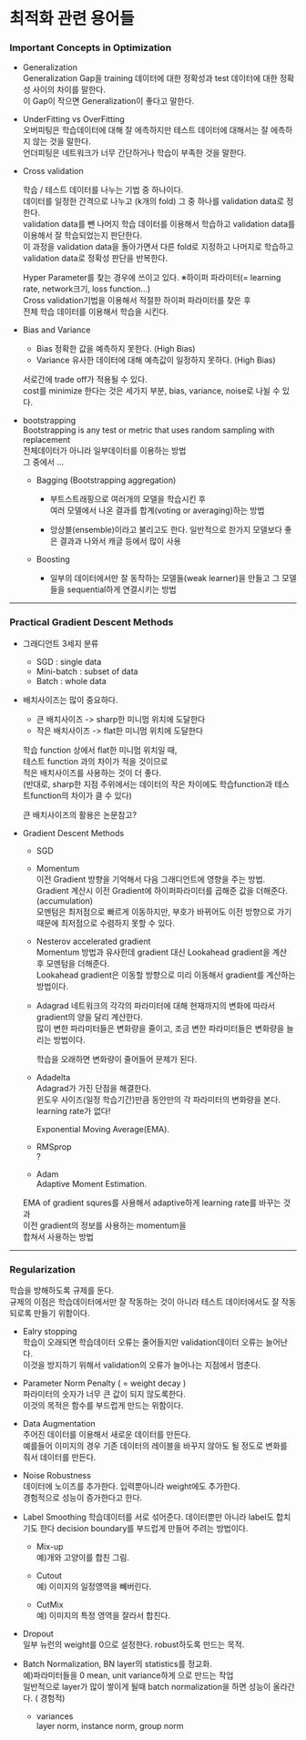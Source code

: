# 최적화 관련 용어들

### Important Concepts in Optimization

* Generalization   
  Generalization Gap을 training 데이터에 대한 정확성과 test 데이터에 대한 정확성 사이의 차이를 말한다.  
  이 Gap이 작으면 Generalization이 좋다고 말한다.

* UnderFitting vs OverFitting   
  오버피팅은 학습데이터에 대해 잘 에측하지만 테스트 데이터에 대해서는 잘 에측하지 않는 것을 말한다.  
  언더피팅은 네트워크가 너무 간단하거나 학습이 부족한 것을 말한다.  
  
* Cross validation   

  학습 / 테스트 데이터를 나누는 기법 중 하나이다.  
  데이터를 일정한 간격으로 나누고 (k개의 fold) 그 중 하나를 validation data로 정한다.  
  validation data를 뺀 나머지 학습 데이터를 이용해서 학습하고 validation data를 이용해서 잘 학습되었는지 판단한다.  
  이 과정을 validation data을 돌아가면서 다른 fold로 지정하고 나머지로 학습하고 validation data로 정확성 판단을 반복한다.    
  
  Hyper Parameter를 찾는 경우에 쓰이고 있다. ※하이퍼 파라미터(= learning rate, network크기, loss function...)  
  Cross validation기법을 이용해서 적절한 하이퍼 파라미터를 찾은 후  
  전체 학습 데이터를 이용해서 학습을 시킨다.
  
* Bias and Variance
  * Bias
  정확한 값을 예측하지 못한다. (High Bias)
  * Variance
  유사한 데이터에 대해 예측값이 일정하지 못하다. (High Bias)
  
  서로간에 trade off가 적용될 수 있다.  
  cost를 minimize 한다는 것은  세가지 부분, bias, variance, noise로 나뉠 수 있다.
  
* bootstrapping  
  Bootstrapping is any test or metric that uses random sampling with replacement  
  전체데이터가 아니라 일부데이터를 이용하는 방법  
  그 중에서 ...  
  * Bagging (Bootstrapping aggregation)
    * 부트스트래핑으로 여러개의 모델을 학습시킨 후   
    여러 모델에서 나온 결과를 합계(voting or averaging)하는 방법
    
    * 앙상블(ensemble)이라고 불리고도 한다. 일반적으로 한가지 모델보다 좋은 결과과 나와서 캐글 등에서 많이 사용
  
  * Boosting
    * 일부의 데이터에서만 잘 동작하는 모델들(weak learner)을 만들고 그 모델들을 sequential하게 연결시키는 방법
    
---  

### Practical Gradient Descent Methods

* 그래디언트 3세지 분류
  * SGD : single data
  * Mini-batch : subset of data
  * Batch : whole data

* 배치사이즈는 많이 중요하다.
  * 큰 배치사이즈 -> sharp한 미니멈 위치에 도달한다
  * 작은 배치사이즈 -> flat한 미니멈 위치에 도달한다
  
  학습 function 상에서 flat한 미니멈 위치일 때,  
  테스트 function 과의 차이가 적을 것이므로  
  적은 배치사이즈를 사용하는 것이 더 좋다.  
  (반대로, sharp한 지점 주위에서는 데이터의 작은 차이에도 학습function과 테스트function의 차이가 클 수 있다)
  
  큰 배치사이즈의 활용은 논문참고?
  
* Gradient Descent Methods  
  
  * SGD
  
  * Momentum  
  이전 Gradient 방향을 기억해서 다음 그래디언트에 영향을 주는 방법.  
  Gradient 계산시 이전 Gradient에 하이퍼파라미터를 곱해준 값을 더해준다. (accumulation)  
  모멘텀은 최저점으로 빠르게 이동하지만, 부호가 바뀌어도 이전 방향으로 가기 때문에 최저점으로 수렴하지 못할 수 있다.
  
  * Nesterov accelerated gradient   
  Momentum 방법과 유사한데 gradient 대신 Lookahead gradient을 계산 후 모멘텀을 더해준다.    
  Lookahead gradient은 이동할 방향으로 미리 이동해서 gradient를 계산하는 방법이다.  
  
  * Adagrad
  네트워크의 각각의 파라미터에 대해 현재까지의 변화에 따라서 gradient의 양을 달리 계산한다.  
  많이 변한 파라미터들은 변화량을 줄이고, 조금 변한 파라미터들은 변화량을 늘리는 방법이다.
  
    학습을 오래하면 변화량이 줄어들어 문제가 된다.
  
  * Adadelta  
  Adagrad가 가진 단점을 해결한다.  
  윈도우 사이즈(일정 학습기간)만큼 동안만의 각 파라미터의 변화량을 본다.
  learning rate가 없다!
  
    Exponential Moving Average(EMA).

  * RMSprop  
    ?  
    
  * Adam  
  Adaptive Moment Estimation.    
  
  EMA of gradient squres를 사용해서 adaptive하게 learning rate를 바꾸는 것과  
  이전 gradient의 정보를 사용하는 momentum을  
  합쳐서 사용하는 방법  
  
--- 

### Regularization
학습을 방해하도록 규제를 둔다.      
규제의 이점은 학습데이터에서만 잘 작동하는 것이 아니라 테스트 데이터에서도 잘 작동되로록 만들기 위함이다.

* Ealry stopping   
  학습이 오래되면 학습데이터 오류는 줄어들지만 validation데이터 오류는 늘어난다.  
  이것을 방지하기 위해서 validation의 오류가 늘어나는 지점에서 멈춘다.
  
* Parameter Norm Penalty  ( = weight decay )  
  파라미터의 숫자가 너무 큰 값이 되지 않도록한다.  
  이것의 목적은 함수를 부드럽게 만드는 위함이다.
  
* Data Augmentation  
  주어진 데이터를 이용해서 새로운 데이터를 만든다.  
  예를들어 이미지의 경우 기존 데이터의 레이블을 바꾸지 않아도 될 정도로 변화를 줘서 데이터를 만든다.
  
* Noise Robustness  
데이터에 노이즈를 추가한다. 입력뿐아니라 weight에도 추가한다.  
경험적으로 성능이 증가한다고 한다.

* Label Smoothing
학습데이터를 서로 섞어준다. 데이터뿐만 아니라 label도 합치기도 한다
decision boundary를 부드럽게 만들어 주려는 방법이다.

  * Mix-up  
  예)개와 고양이를 합친 그림.
  
  * Cutout  
  예) 이미지의 일정영역을 빼버린다.  
  
  * CutMix   
  예) 이미지의 특정 영역을 잘라서 합친다.
  
* Dropout  
일부 뉴런의 weight를 0으로 설정한다. robust하도록 만드는 목적.

* Batch Normalization, BN
layer의 statistics를 정교화.  
예)파라미터들을 0 mean, unit variance하게 으로 만드는 작업    
일반적으로 layer가 많이 쌓이게 될때 batch normalization을 하면 성능이 올라간다. ( 경험적)  
  
  * variances  
  layer norm, instance norm, group norm




  
  

 
  
  
  

  















 


  
  
